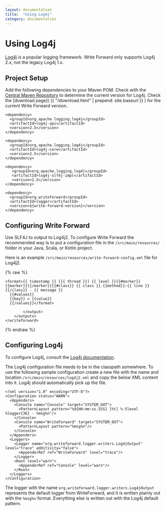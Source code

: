```yaml
---
layout: documentation
title:  "Using Log4j"
category: documentation
---
```


# Using Log4j

[Log4j](http://logging.apache.org/log4j/2.x/) is a popular logging framework. Write Forward only supports Log4j 2.x, not the legacy Log4j 1.x.

## Project Setup

Add the following dependencies to your Maven POM. Check with the [Central Maven Repository](http://search.maven.org/) to determine the current version for Log4j. Check the [download page]( {{ "/download.html" | prepend: site.baseurl }} ) for the current Write Forward version.

    <dependency>
      <groupId>org.apache.logging.log4j</groupId>
      <artifactId>log4j-api</artifactId>
      <version>2.5</version>
    </dependency>

    <dependency>
      <groupId>org.apache.logging.log4j</groupId>
      <artifactId>log4j-core</artifactId>
      <version>2.5</version>
    </dependency>

    <dependency>
       <groupId>org.apache.logging.log4j</groupId>
       <artifactId>log4j-slf4j-impl</artifactId>
       <version>2.5</version>
    </dependency>

    <dependency>
      <groupId>org.writeforward</groupId>
      <artifactId>logger</artifactId>
      <version>${write-forward-version}</version>
    </dependency>


## Configuring Write Forward
Use SLF4J to output to Log4j2. To configure Write Forward the recommended way is to put a configuration file in the  `/src/main/resources/` folder in your Java, Scala, or Kotlin project.

Here is an example `/src/main/resources/write-forward-config.xml` file for Log4j2.

{% raw %}
    <?xml version="1.0" encoding="UTF-8"?>
    <writeforward slow="true" stackframes="50">
    	<outputs>
    		<output name="log4j">

    <format>{{ timestamp }} [{{ thread }}] {{ level }}{{#marker}}{{marker}}{{/marker}}{{#class}} {{ class }}.{{method}}:{{ line }}{{/class}} - {{ message }}
      {{#values}}
      {{key}} = {{value}}
      {{/values}}</format>

    		</output>
    	</outputs>
    </writeforward>
{% endraw %}


## Configuring Log4j
To configure Log4j, consult the [Log4j documentation](https://logging.apache.org/log4j/2.0/manual/index.html).

The Log4j configuration file needs to be in the classpath somewhere. To use the following sample configuration create a new file with the name and location `/src/main/resources/log4j2.xml` and copy the below XML content into it. Log4j should automatically pick up the file.

    <?xml version="1.0" encoding="UTF-8"?>
    <Configuration status="WARN">
      <Appenders>
        <Console name="Console" target="SYSTEM_OUT">
          <PatternLayout pattern="%d{HH:mm:ss.SSS} [%t] %-5level %logger{36} - %msg%n"/>
        </Console>
        <Console name="WriteForward" target="SYSTEM_OUT">
          <PatternLayout pattern="%msg%n"/>
        </Console>
      </Appenders>
      <Loggers>
        <Logger name="org.writeforward.logger.writers.Log4jOutput" level="trace" additivity="false">
          <AppenderRef ref="WriteForward" level="trace"/>
        </Logger>
        <Root level="warn">
          <AppenderRef ref="Console" level="warn"/>
        </Root>
      </Loggers>
    </Configuration>

The logger with the name  `org.writeforward.logger.writers.Log4jOutput` represents the default logger from WriteForward, and it is written plainly out with the `%msg%n` format. Everything else is written out with the Log4j default pattern.
